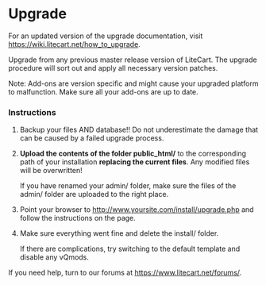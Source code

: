 # Upgrade

  For an updated version of the upgrade documentation, visit https://wiki.litecart.net/how_to_upgrade.

  Upgrade from any previous master release version of LiteCart. The upgrade procedure will sort out and apply all necessary version patches.

  Note: Add-ons are version specific and might cause your upgraded platform to malfunction. Make sure all your add-ons are up to date.

### Instructions

  1. Backup your files AND database!! Do not underestimate the damage that can be caused by a failed upgrade process.

2. **Upload the contents of the folder public_html/** to the corresponding path of your installation **replacing the current files**. Any modified files will be overwritten!

   If you have renamed your admin/ folder, make sure the files of the admin/ folder are uploaded to the right place.

  3. Point your browser to http://www.yoursite.com/install/upgrade.php and follow the instructions on the page.

  4. Make sure everything went fine and delete the install/ folder.

     If there are complications, try switching to the default template and disable any vQmods.

  If you need help, turn to our forums at https://www.litecart.net/forums/.
